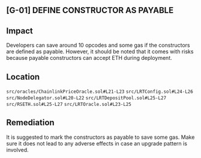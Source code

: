 ## [G-01] DEFINE CONSTRUCTOR AS PAYABLE
## Impact
Developers can save around 10 opcodes and some gas if the constructors are defined as payable.
However, it should be noted that it comes with risks because payable constructors can accept ETH during deployment.
## Location
`src/oracles/ChainlinkPriceOracle.sol#L21-L23`
`src/LRTConfig.sol#L24-L26`
`src/NodeDelegator.sol#L20-L22`
`src/LRTDepositPool.sol#L25-L27`
`src/RSETH.sol#L25-L27`
`src/LRTOracle.sol#L23-L25`
## Remediation
It is suggested to mark the constructors as payable to save some gas. Make sure it does not lead to any adverse effects in case an upgrade pattern is involved.